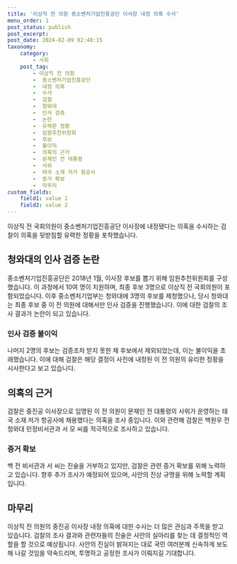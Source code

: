 ```yaml
---
title: '이상직 전 의원 중소벤처기업진흥공단 이사장 내정 의혹 수사'
menu_order: 1
post_status: publish
post_excerpt: 
post_date: 2024-02-09 02:40:15
taxonomy:
    category:
        - 사회
    post_tag:
        - 이상직 전 의원
        -  중소벤처기업진흥공단
        -  내정 의혹
        -  수사
        -  검찰
        -  청와대
        -  인사 검증
        -  논란
        -  유력한 정황
        -  임원추천위원회
        -  후보
        -  불이익
        -  의혹의 근거
        -  문재인 전 대통령
        -  사위
        -  태국 소재 저가 항공사
        -  증거 확보
        -  마무리
custom_fields:
    field1: value 1
    field2: value 2
---
```


이상직 전 국회의원이 중소벤처기업진흥공단 이사장에 내정됐다는 의혹을 수사하는 검찰이 의혹을 뒷받침할 유력한 정황을 포착했습니다.
## 청와대의 인사 검증 논란
중소벤처기업진흥공단은 2018년 1월, 이사장 후보를 뽑기 위해 임원추천위원회를 구성했습니다. 이 과정에서 10여 명이 지원하며, 최종 후보 3명으로 이상직 전 국회의원이 포함되었습니다. 이후 중소벤처기업부는 청와대에 3명의 후보를 제청했으나, 당시 청와대는 최종 후보 중 이 전 의원에 대해서만 인사 검증을 진행했습니다. 이에 대한 검찰의 조사 결과가 논란이 되고 있습니다.
### 인사 검증 불이익
나머지 2명의 후보는 검증조차 받지 못한 채 후보에서 제외되었는데, 이는 불이익을 초래했습니다. 이에 대해 검찰은 해당 결정이 사전에 내정된 이 전 의원의 유리한 정황을 시사한다고 보고 있습니다.
## 의혹의 근거
검찰은 중진공 이사장으로 임명된 이 전 의원이 문재인 전 대통령의 사위가 운영하는 태국 소재 저가 항공사에 채용했다는 의혹을 조사 중입니다. 이와 관련해 검찰은 백원우 전 청와대 민정비서관과 서 모 씨를 적극적으로 조사하고 있습니다.
### 증거 확보
백 전 비서관과 서 씨는 진술을 거부하고 있지만, 검찰은 관련 증거 확보를 위해 노력하고 있습니다. 향후 추가 조사가 예정되어 있으며, 사안의 진상 규명을 위해 노력할 계획입니다.
## 마무리
이상직 전 의원의 중진공 이사장 내정 의혹에 대한 수사는 더 많은 관심과 주목을 받고 있습니다. 검찰의 조사 결과와 관련자들의 진술은 사안의 실마리를 찾는 데 결정적인 역할을 할 것으로 예상됩니다. 사안의 진실이 밝혀지는 대로 국민 여러분께 신속하게 보도해 나갈 것임을 약속드리며, 투명하고 공정한 조사가 이뤄지길 기대합니다.
